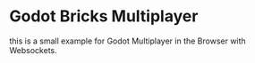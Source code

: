 # Godot Bricks Multiplayer

this is a small example for Godot Multiplayer in the Browser with Websockets.


## 